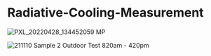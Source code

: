 # Radiative-Cooling-Measurement

![PXL_20220428_134452059 MP](https://user-images.githubusercontent.com/42718253/171709413-c23f7978-1812-45a2-9540-c1ea0866dbc9.jpg)

![211110 Sample 2 Outdoor Test 820am - 420pm](https://user-images.githubusercontent.com/42718253/171709759-b47fe775-8925-464f-b117-1bcb65c0b040.png)
